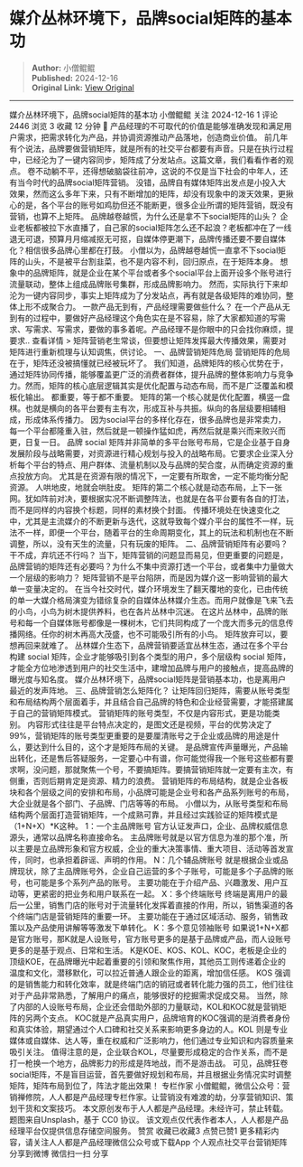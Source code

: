 # 媒介丛林环境下，品牌social矩阵的基本功

> **Author:** 小僧鲲鲲  
> **Published:** 2024-12-16  
> **Original Link:** [View Original](https://www.woshipm.com/marketing/6156824.html)

---

媒介丛林环境下，品牌social矩阵的基本功 小僧鲲鲲 关注 2024-12-16 1 评论 2446 浏览 3 收藏 12 分钟 🔗 产品经理的不可取代的价值是能够准确发现和满足用户需求，把需求转化为产品，并协调资源推动产品落地，创造商业价值。 前几年有个说法，品牌要做营销矩阵，就是所有的社交平台都要有声音。只是在执行过程中，已经沦为了一键内容同步，矩阵成了分发站点。这篇文章，我们看看作者的观点。 卷不动躺不平，还得想破脑袋往前冲，这说的不仅是当下社会的中年人，还有当今时代的品牌social矩阵营销。 没错，品牌自有媒体矩阵出发点是小投入大效果，然而这么多年下来，只有不断增加的矩阵，却没有现象中的泼天效果，更揪心的是，各个平台的账号如鸡肋但还不能断更，很多企业所谓的矩阵营销，既没有营销，也算不上矩阵。 品牌越卷越慌，为什么还是拿不下social矩阵的山头？ 企业老板都被拉下水直播了，自己家的social矩阵怎么还不起浪？老板都冲在了一线退无可退，预算月月缩减抠无可抠，自媒体停更潮下，品牌传播还要不要自媒体化？相信很多品牌心里都在打鼓。 小僧以为，品牌越卷越慌一直拿不下social矩阵的山头，不是被平台割韭菜，也不是内容不利，回归原点，在于矩阵本身。 想象中的品牌矩阵，就是企业在某个平台或者多个social平台上面开设多个账号进行流量联动，整体上组成品牌账号集群，形成品牌影响力。 然而，实际执行下来却沦为一键内容同步，事实上矩阵成为了分发站点，再有就是各级矩阵的难协同，整体上形不成聚合力。 一款产品无到有，产品经理需要做些什么？ 在一个产品从无到有的过程中，要做好产品经理这个角色实在是不容易，除了大家都知道的写需求、写需求、写需求，要做的事多着呢。产品经理不是你眼中的只会找你麻烦，提要求.. 查看详情 > 矩阵营销老生常谈，但要想让矩阵发挥最大传播效果，需要对矩阵进行重新梳理与认知调焦，供讨论。 一、品牌营销矩阵危局 营销矩阵的危局在于，矩阵还没被搞懂就已经被玩坏了。 我们知道，品牌矩阵的核心优势在于，通过矩阵协同传播，能够覆盖更广泛的消费者群体，提升品牌的整体影响力与竞争力。然而，矩阵的核心底层逻辑其实是优化配置与动态布局，而不是广泛覆盖和模板化输出。 都重要，等于都不重要。 矩阵的第一个核心就是优化配置，横竖一盘棋。也就是横向的各平台要有主有次，形成互补与共振。纵向的各层级要相辅相成，形成体系传播力。 因为social平台的多样化存在，很多品牌也是非常卖力，每一个平台都隆重入驻，然后就是一顿操作猛如虎，再然后就是乘兴而来败兴而更，日复一日。 品牌 social 矩阵并非简单的多平台账号布局，它是企业基于自身发展阶段与战略需要，对资源进行精心规划与投入的战略布局。它要求企业深入分析每个平台的特点、用户群体、流量机制以及与品牌的契合度，从而确定资源的重点投放方向。 尤其是在资源有限的情况下，一定要有所取舍，一定不能均衡分配资源。 人哄地皮，地就会哄肚皮。 矩阵的第二个核心就是动态布局，上下一张网。犹如阵前对决，要根据实况不断调整阵法，也就是在各平台要有各自的打法，而不是同样的内容换个标题，同样的素材换个封面。 传播环境处在快速变化之中，尤其是主流媒介的不断更新与迭代，这就导致每个媒介平台的属性不一样，玩法不一样，即便一个平台，随着平台的生命周期变化，其上的玩法和机制也在不断调整，所以，没有天生的流量，只有玩废的矩阵。 二、品牌营销矩阵有必要吗？ 干不成，弃坑还不行吗？ 当下，矩阵营销的问题显而易见，但更重要的问题是，品牌营销的矩阵还有必要吗？为什么不集中资源打透一个平台，或者集中力量做大一个层级的影响力？ 矩阵营销不是平台陷阱，而是因为媒介这一影响营销的最大单一变量决定的。 在当今社交时代，媒介环境发生了翻天覆地的变化，已由传统的单一大媒介格局演变为错综复杂的自媒体丛林媒介生态。而用户就像是飞来飞去的小鸟，小鸟为树木提供养料，也在各片丛林中沉迷。 在这片丛林中，品牌的账号和每一个自媒体账号都像是一棵树木，它们共同构成了一个庞大而多元的信息传播网络。任你的树木再高大茂盛，也不可能吸引所有的小鸟。 矩阵放弃可以，要想再回来就难了。 丛林媒介生态下，品牌营销要适宜丛林生态，通过在多个平台构建 social 矩阵，企业才能够吸引到各个类型的用户，多个层级构 social 矩阵，才能全方位地渗透到用户的社交生活中，建增加品牌与用户的接触点，提高品牌的曝光度与知名度。 媒介丛林环境下，品牌social矩阵是营销基本功，也是离用户最近的发声阵地。 三、品牌营销怎么矩阵化？ 让矩阵回归矩阵，需要从账号类型和布局结构两个层面着手，并且结合自己品牌的特色和企业经营需要，才能搭建属于自己的营销矩阵模式。 营销矩阵的账号类型，不仅是内容形式，更是功能类别。 内容形式往往是平台特点决定的，是图文还是视频，平台的优势决定了99%，营销矩阵的账号类型更重要的是要厘清账号之于企业或品牌的用途是什么，要达到什么目的，这个才是矩阵布局的关键。 是品牌宣传声量曝光，产品输出转化，还是售后答疑服务，一定要心中有谱，你可能觉得我一个账号这些都有要求啊，没问题，那就聚焦一个号，不要搞矩阵。要搞营销矩阵就一定要有主次，有侧重，否则后期肯定是资源、精力的浪费。 营销矩阵的布局结构，就是企业各板块和各个层级之间的安排和布局，小品牌可能是企业号和各产品系列账号的布局，大企业就是各个部门、子品牌、门店等等的布局。 小僧以为，从账号类型和布局结构两个层面打造营销矩阵，一个成熟可靠，并且经过实践验证的矩阵模式是（1+N+X）\*K这种。 1：一个主品牌账号 官方认证发声口，企业、品牌权威信息源头，通常以品牌名称直接命名。 主品牌账号就是以官方信息为准的那个准，所以主要是立品牌形象和官方权威，企业的重大决策事情、重大项目、活动等首发宣传，同时，也承担着辟谣、声明的作用。 N：几个辅品牌账号 就是根据企业或品牌现状，除了主品牌账号外，企业自己运营的多个子账号，可能是多个子品牌的账号，也可能是多个系列产品的账号。 主要功能在于介绍产品、兴趣激发、用户互动等，更紧密的把业务和用户联系在一起。 X：多个终端账号 终端是离用户的最后一公里，销售门店的账号对于流量转化发挥着直接的作用，所以，销售渠道的各个终端门店是营销矩阵的重要一环。 主要功能在于通过区域活动、服务，销售政策以及产品使用讲解等等激发下单转化。 K：多个意见领袖账号 如果说1+N+X都是官方账号，那K就是人设账号，官方账号更多的是基于品牌或产品，而人设账号更多的是基于观点、日常和生活。 K是KOE、KOS、KOL、KOC，老板是企业的顶级KOE，在品牌曝光中起着重要的引领和聚焦作用，其他员工则传递着企业的温度和文化，潜移默化，可以拉近普通人跟企业的距离，增加信任感。 KOS 强调的是销售能力和转化效率，就是终端门店的销冠或者转化能力强的员工，他们往往对于产品非常熟悉，了解用户的痛点，能够很好的挖掘需求促成交易。 当然，除了内部的人设账号布局，企业还会借助外部的力量联动，KOL和KOC就是营销矩阵的另两个支点。 KOC就是产品真实用户，品牌培育的KOC强调的是消费者身份和真实体验，期望通过个人口碑和社交关系来影响更多身边的人。KOL 则是专业媒体或自媒体、达人等，重在权威和广泛影响力，他们通过专业知识和内容质量来吸引关注。 值得注意的是，企业联合KOL，尽量要形成稳定的合作关系，而不是打一枪换一个地方，品牌影力的形成是阵地战，而不是游击战。 可见，品牌狂卷social矩阵，不是盲目运营，首先要做好规划和布局，并且根据业务情况实时调整矩阵，矩阵布局到位了，阵法才能出效果！ 专栏作家 小僧鲲鲲，微信公众号：营销禅修院，人人都是产品经理专栏作家。让营销没有难渡的劫，分享营销知识、策划干货和文案技巧。 本文原创发布于人人都是产品经理。未经许可，禁止转载。 题图来自Unsplash，基于 CC0 协议。 该文观点仅代表作者本人，人人都是产品经理平台仅提供信息存储空间服务。 赞赏 收藏已收藏3 点赞已赞1 更多精彩内容，请关注人人都是产品经理微信公众号或下载App 个人观点社交平台营销矩阵 分享到微博 微信扫一扫 分享